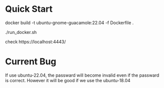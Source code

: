 # Quick Start

docker build -t ubuntu-gnome-guacamole:22.04 -f Dockerfile .

./run_docker.sh

check https://localhost:4443/

# Current Bug

If use ubuntu-22.04, the passward will become invalid even if the passward is correct. 
However it will be good if we use the ubuntu-18.04

